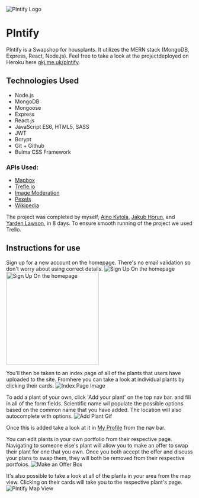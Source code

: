![Plntify Logo](https://res.cloudinary.com/jompra/image/upload/v1590678593/plntify_f9zfgd_1_csag9s.svg)

# Plntify

Plntify is a Swapshop for housplants. It utilizes the MERN stack (MongoDB, Express, React, Node.js). Feel free to take a look at the projectdeployed on Heroku here [gkj.me.uk/plntify](https://gkj.me.uk/plntify).



## Technologies Used
* Node.js
* MongoDB
* Mongoose
* Express
* React.js
* JavaScript ES6, HTML5, SASS
* JWT
* Bcrypt
* Git + Github
* Bulma CSS Framework
### APIs Used:
* [Mapbox](https://www.mapbox.com/)
* [Trefle.io](https://trefle.io/)
* [Image Moderation](https://www.moderatecontent.com/)
* [Pexels](https://www.pexels.com/api/?locale=en-US)
* [Wikipedia](https://www.mediawiki.org/wiki/API:Main_page)

The project was completed by myself, [Aino Kytola](https://github.com/ainokyto), [Jakub Horun](https://github.com/ykbhrn), and [Yarden Lawson](https://github.com/YBL123), in 8 days. To ensure smooth running of the project we used Trello.

## Instructions for use
Sign up for a new account on the homepage.
There's no email validation so don't worry about using correct details.
![Sign Up On the homepage](https://github.com/Jompra/sei-group-project/blob/master/Readme%20Assets/Sign%20Up.png)
<img src="https://github.com/Jompra/sei-group-project/blob/master/Readme%20Assets/Sign%20Up.png" alt="Sign Up On the homepage" title="Sign Up On the homepage" width="250" />

You'll then be taken to an index page of all of the plants that users have uploaded to the site. Fromhere you can take a look at individual plants by clicking their cards.
![Index Page Image](https://github.com/Jompra/sei-group-project/blob/master/Readme%20Assets/Index%20Page.png)

To add a plant of your own, click 'Add your plant' on the top nav bar. and fill in all of the form fields. Scientific name wil populate the possible options based on the common name that you have added. The location will also autocomplete with options.
![Add Plant Gif](https://github.com/Jompra/sei-group-project/blob/master/Readme%20Assets/Plntify-Demo.gif)

Once this is added take a look at it in [My Profile](https://plntify.herokuapp.com/profile) from the nav bar.

You can edit plants in your own portfolio from their respective page.
Navigating to someone else's plant will allow you to make an offer to swap their plant for one that you own. Once you both accept the offer and discuss your plans to swap them, they will both be removed from their respective portfoios.
![Make an Offer Box](https://github.com/Jompra/sei-group-project/blob/master/Readme%20Assets/Offer%20Box.png)

It's also possible to take a look at all of the plants in your area from the map view. Clicking on their cards will take you to the respective plant's page.
![Plntify Map View](https://github.com/Jompra/sei-group-project/blob/master/Readme%20Assets/Map%20View.png)

